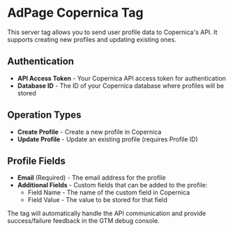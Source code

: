 # AdPage Copernica Tag

This server tag allows you to send user profile data to Copernica's API. It supports creating new profiles and updating existing ones.

## Authentication

- **API Access Token** - Your Copernica API access token for authentication
- **Database ID** - The ID of your Copernica database where profiles will be stored

## Operation Types

- **Create Profile** - Create a new profile in Copernica
- **Update Profile** - Update an existing profile (requires Profile ID)

## Profile Fields

- **Email** (Required) - The email address for the profile
- **Additional Fields** - Custom fields that can be added to the profile:
  - Field Name - The name of the custom field in Copernica
  - Field Value - The value to be stored for that field

The tag will automatically handle the API communication and provide success/failure feedback in the GTM debug console.
